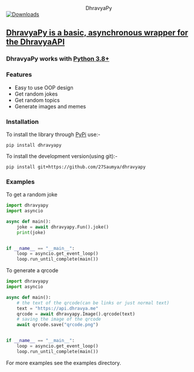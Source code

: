 <div align="center">DhravyaPy</div
 
<div align="center">
<a href="https://pypi.org/project/brawlpy">
    <img alt="Downloads" src="https://img.shields.io/pypi/dm/brawlpy?color=blue"></div>

## DhravyaPy is a basic, asynchronous wrapper for the [DhravyaAPI](https://api.dhravya.me)

### DhravyaPy works with [Python 3.8+](https://python.org)

### Features
  * Easy to use OOP design
  * Get random jokes
  * Get random topics
  * Generate images and memes

### Installation
To install the library through [PyPi](pypi.org) use:-
```
pip install dhravyapy
```

To install the development version(using git):-
```
pip install git+https://github.com/27Saumya/dhravyapy
```

### Examples
To get a random joke
```py
import dhravyapy
import asyncio

async def main():
    joke = await dhravyapy.Fun().joke()
    print(joke)


if __name__ == "__main__":
    loop = asyncio.get_event_loop()
    loop.run_until_complete(main())
```

To generate a qrcode
```py
import dhravyapy
import asyncio

async def main():
    # the text of the qrcode(can be links or just normal text)
    text = "https://api.dhravya.me" 
    qrcode = await dhravyapy.Image().qrcode(text)
    # saving the image of the qrcode
    await qrcode.save("qrcode.png")


if __name__ == "__main__":
    loop = asyncio.get_event_loop()
    loop.run_until_complete(main())
```

For more examples see the examples directory.
